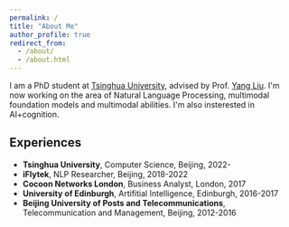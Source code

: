 ```yaml
---
permalink: /
title: "About Me"
author_profile: true
redirect_from: 
  - /about/
  - /about.html
---
```


I am a PhD student at [Tsinghua University](https://www.tsinghua.edu.cn/en/), advised by Prof. [Yang Liu](https://nlp.csai.tsinghua.edu.cn/~ly/). 
I'm now working on the area of Natural Language Processing, multimodal foundation models and multimodal abilities. I'm also insterested in AI+cognition.

## Experiences
- **Tsinghua University**, Computer Science, Beijing, 2022-
- **iFlytek**, NLP Researcher, Beijing, 2018-2022
- **Cocoon Networks London**, Business Analyst, London, 2017 
- **University of Edinburgh**, Artifitial Intelligence, Edinburgh, 2016-2017
- **Beijing University of Posts and Telecommunications**, Telecommunication and Management, Beijing, 2012-2016
